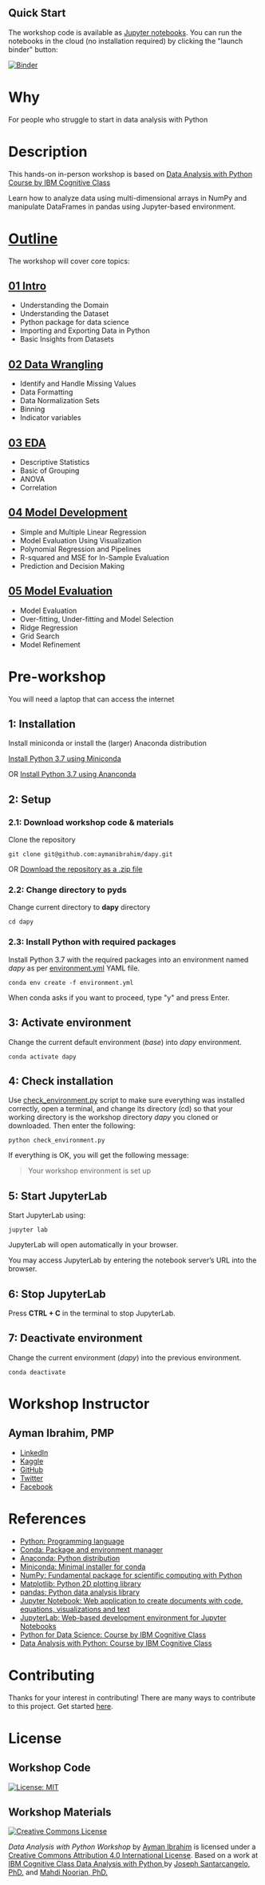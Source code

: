 ## Quick Start

The workshop code is available as [Jupyter notebooks](https://github.com/aymanibrahim/dapy/tree/master/notebooks). You can run the notebooks in the cloud (no installation required) by clicking the "launch binder" button:

[![Binder](https://mybinder.org/badge_logo.svg)](https://mybinder.org/v2/gh/aymanibrahim/dapy/master)

# Why
For people who struggle to start in data analysis with Python

# Description
This hands-on in-person workshop is based on 
[Data Analysis with Python Course by IBM Cognitive Class](https://cognitiveclass.ai/courses/data-analysis-python/)


Learn how to analyze data using multi-dimensional arrays in NumPy and manipulate DataFrames in pandas using Jupyter-based environment.


# [Outline](https://github.com/aymanibrahim/dapy/blob/master/notebooks/00_Outline.ipynb)
The workshop will cover core topics:

## [01 Intro](https://github.com/aymanibrahim/dapy/blob/master/notebooks/01_Intro.ipynb)
- Understanding the Domain
- Understanding the Dataset
- Python package for data science
- Importing and Exporting Data in Python
- Basic Insights from Datasets

## [02 Data Wrangling](https://github.com/aymanibrahim/dapy/blob/master/notebooks/02_Data_Wrangling.ipynb)
- Identify and Handle Missing Values
- Data Formatting
- Data Normalization Sets
- Binning
- Indicator variables

## [03 EDA](https://github.com/aymanibrahim/dapy/blob/master/notebooks/03_EDA.ipynb)

- Descriptive Statistics
- Basic of Grouping
- ANOVA
- Correlation

## [04 Model Development](https://github.com/aymanibrahim/dapy/blob/master/notebooks/04_Model_Development.ipynb)

- Simple and Multiple Linear Regression
- Model Evaluation Using Visualization
- Polynomial Regression and Pipelines
- R-squared and MSE for In-Sample Evaluation
- Prediction and Decision Making

## [05 Model Evaluation](https://github.com/aymanibrahim/dapy/blob/master/notebooks/05_Model_Evaluation.ipynb)

- Model Evaluation
- Over-fitting, Under-fitting and Model Selection
- Ridge Regression
- Grid Search
- Model Refinement


# Pre-workshop 

You will need a laptop that can access the internet 

## 1: Installation
Install miniconda or install the (larger) Anaconda distribution

[Install Python 3.7 using Miniconda](https://conda.io/projects/conda/en/latest/user-guide/install/index.html)

OR [Install Python 3.7 using Ananconda](https://www.anaconda.com/distribution/)

## 2: Setup

### 2.1: Download workshop code & materials
Clone the repository
```
git clone git@github.com:aymanibrahim/dapy.git
```
OR [Download the repository as a .zip file](https://github.com/aymanibrahim/dapy/archive/master.zip)

### 2.2: Change directory to pyds
Change current directory to **dapy** directory
```
cd dapy
```
### 2.3: Install Python with required packages
Install Python 3.7 with the required packages into an environment named _dapy_  as per [environment.yml](https://github.com/aymanibrahim/dapy/blob/master/environment.yml) YAML file.
```
conda env create -f environment.yml
```
When conda asks if you want to proceed, type "y" and press Enter.

## 3: Activate environment
Change the current default environment (_base_) into _dapy_ environment.
```
conda activate dapy
```
## 4: Check installation
Use [check_environment.py](https://github.com/aymanibrahim/dapy/blob/master/check_environment.py) script to make sure everything was installed correctly, open a terminal, and change its directory (cd) so that your working directory is the workshop directory _dapy_ you cloned or downloaded. Then enter the following:
```
python check_environment.py
```
If everything is OK, you will get the following message:
> Your workshop environment is set up

## 5: Start JupyterLab
Start JupyterLab using:
```
jupyter lab
```
JupyterLab will open automatically in your browser.

You may access JupyterLab by entering the notebook server’s URL into the browser.

## 6: Stop JupyterLab
Press **CTRL + C** in the terminal to stop JupyterLab.

## 7: Deactivate environment
Change the current environment (_dapy_) into the previous environment.
```
conda deactivate
```

# Workshop Instructor
## Ayman Ibrahim, PMP

- [LinkedIn](https://www.linkedin.com/in/aymanibrahim/)
- [Kaggle](https://www.kaggle.com/aymani)
- [GitHub](https://github.com/aymanibrahim)
- [Twitter](https://twitter.com/AymanIbrahim)
- [Facebook](https://www.facebook.com/ayman.ibrahim.awad)

# References
- [Python: Programming language](https://www.python.org)
- [Conda: Package and environment manager](https://conda.io/en/latest/)
- [Anaconda: Python distribution](https://www.anaconda.com/distribution/)
- [Miniconda: Minimal installer for conda](https://conda.io/en/latest/miniconda.html)
- [NumPy: Fundamental package for scientific computing with Python](https://numpy.org)
- [Matplotlib: Python 2D plotting library](https://matplotlib.org)
- [pandas: Python data analysis library](https://pandas.pydata.org)
- [Jupyter Notebook: Web application to create documents with code, equations, visualizations and text](https://jupyter.org/)
- [JupyterLab: Web-based development environment for Jupyter Notebooks](https://jupyter.org/)
- [Python for Data Science: Course by IBM Cognitive Class](https://cognitiveclass.ai/courses/python-for-data-science/)
- [Data Analysis with Python: Course by IBM Cognitive Class](https://cognitiveclass.ai/courses/data-analysis-python/)

# Contributing
Thanks for your interest in contributing! There are many ways to contribute to this project. Get started [here](https://github.com/aymanibrahim/dapy/blob/master/CONTRIBUTING.md).

# License

## Workshop Code
[![License: MIT](https://img.shields.io/badge/License-MIT-yellow.svg)](https://opensource.org/licenses/MIT)

## Workshop Materials

<a rel="license" href="http://creativecommons.org/licenses/by/4.0/"><img alt="Creative Commons License" style="border-width:0" src="https://i.creativecommons.org/l/by/4.0/88x31.png" /></a>

<span xmlns:dct="http://purl.org/dc/terms/" property="dct:title">*Data Analysis with Python Workshop*</span> by <a xmlns:cc="http://creativecommons.org/ns#" href="https://github.com/aymanibrahim" property="cc:attributionName" rel="cc:attributionURL">Ayman Ibrahim</a> is licensed under a <a rel="license" href="http://creativecommons.org/licenses/by/4.0/">Creative Commons Attribution 4.0 International License</a>.  Based on a work at <a xmlns:dct="http://purl.org/dc/terms/" href="https://cognitiveclass.ai/courses/data-analysis-python/" rel="dct:source">IBM Cognitive Class Data Analysis with Python </a> by <a href="https://www.linkedin.com/in/joseph-s-50398b136/"> Joseph Santarcangelo, PhD.</a> and <a href="https://www.linkedin.com/in/mahdi-noorian-58219234/"> Mahdi Noorian, PhD.</a>
